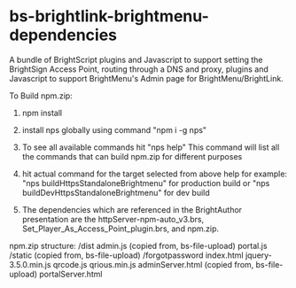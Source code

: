 # bs-brightlink-brightmenu-dependencies
A bundle of BrightScript plugins and Javascript to support setting the BrightSign Access Point, routing through a DNS and proxy, plugins and Javascript to support BrightMenu's Admin page for BrightMenu/BrightLink. 

To Build npm.zip:
1. npm install

2. install nps globally using command "npm i -g nps"

3. To see all available commands hit 
"nps help"
This command will list all the commands that can build npm.zip for different purposes

4. hit actual command for the target selected from above help for example: 
"nps buildHttpsStandaloneBrightmenu" for production build
or
"nps buildDevHttpsStandaloneBrightmenu" for dev build

5. The dependencies which are referenced in the BrightAuthor presentation are
the httpServer-npm-auto_v3.brs, Set_Player_As_Access_Point_plugin.brs, and npm.zip.

npm.zip structure:
  /dist
    admin.js (copied from, bs-file-upload)
    portal.js
  /static (copied from, bs-file-upload)
    /forgotpassword
    index.html
    jquery-3.5.0.min.js
    qrcode.js
    qrious.min.js
  adminServer.html (copied from, bs-file-upload)
  portalServer.html

